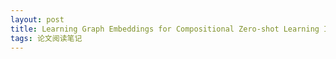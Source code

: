 ```yaml
---
layout: post
title: Learning Graph Embeddings for Compositional Zero-shot Learning ICCV_2021
tags: 论文阅读笔记
---
```

